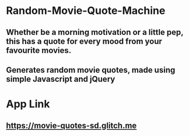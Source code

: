 # Random-Movie-Quote-Machine
## Whether be a morning motivation or a little pep, this has a quote for every mood from your favourite movies.

## Generates random movie quotes, made using simple Javascript and jQuery

# App Link
## https://movie-quotes-sd.glitch.me
